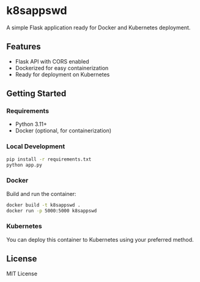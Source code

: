 # k8sappswd

A simple Flask application ready for Docker and Kubernetes deployment.

## Features

- Flask API with CORS enabled
- Dockerized for easy containerization
- Ready for deployment on Kubernetes

## Getting Started

### Requirements

- Python 3.11+
- Docker (optional, for containerization)

### Local Development

```bash
pip install -r requirements.txt
python app.py
```

### Docker

Build and run the container:

```bash
docker build -t k8sappswd .
docker run -p 5000:5000 k8sappswd
```

### Kubernetes

You can deploy this container to Kubernetes using your preferred method.

## License

MIT License
